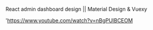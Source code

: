 React admin dashboard design || Material Design & Vuexy

'https://www.youtube.com/watch?v=nBgPUlBCEOM
